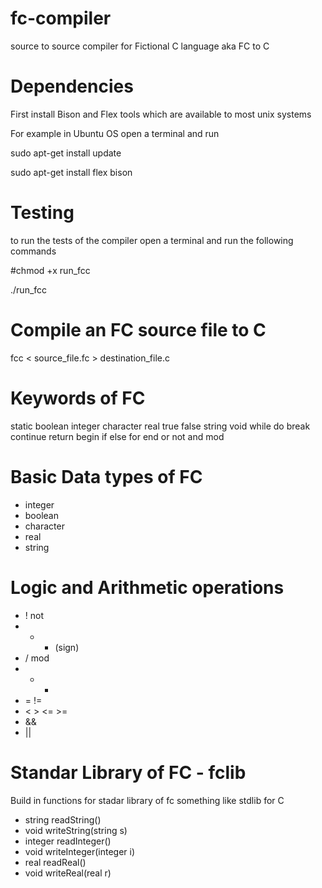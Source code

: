 # fc-compiler
source to source compiler for Fictional C language aka FC to C

# Dependencies
First install Bison and Flex tools which are available to most unix systems


For example in Ubuntu OS open a terminal and run

sudo apt-get install update


sudo apt-get install flex bison


# Testing
to run the tests of the compiler open a terminal and run the following commands 


#chmod +x run_fcc 


./run_fcc

# Compile an FC source file to C
fcc < source_file.fc > destination_file.c

# Keywords of FC
static boolean integer character real
true false string void while
do break continue return begin
if else for end or
not and mod

# Basic Data types of FC
* integer
* boolean 
* character
* real
* string

# Logic and Arithmetic operations
* ! not
* + -  (sign)
*  / mod  
* + -  
* = !=
* < > <= >= 
* && 
* || 

# Standar Library of FC -  fclib
Build in functions for stadar library of fc  something like stdlib for C
* string readString() 
* void writeString(string s)
* integer readInteger() 
* void writeInteger(integer i)
* real readReal() 
* void writeReal(real r)
